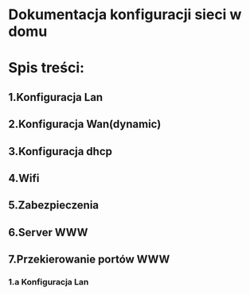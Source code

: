#  Dokumentacja konfiguracji sieci w domu 

# Spis treści:

## 1.Konfiguracja Lan
 
## 2.Konfiguracja Wan(dynamic)

## 3.Konfiguracja dhcp

## 4.Wifi

## 5.Zabezpieczenia
 
## 6.Server WWW

## 7.Przekierowanie portów WWW

### 1.a Konfiguracja Lan

